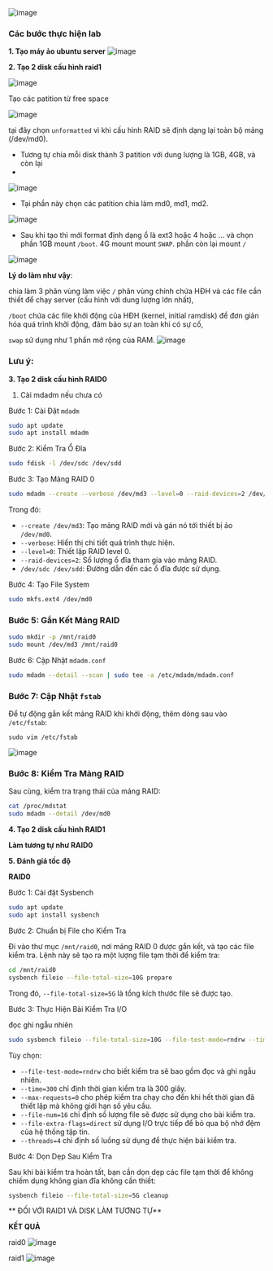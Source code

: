 ![image](https://github.com/user-attachments/assets/61fd2249-8787-4b8f-9368-a2e3f47e9752)

### **Các bước thực hiện lab**

**1. Tạo máy ảo ubuntu server**
![image](https://github.com/user-attachments/assets/0077df1b-912a-456a-ba55-b2ba48e2baaf)

**2. Tạo 2 disk cấu hình raid1**

![image](https://github.com/user-attachments/assets/837ecf00-6544-4340-8945-f3b0dbc6bdad)

Tạo các patition từ free space

![image](https://github.com/user-attachments/assets/22a6473f-81a7-43ee-b3bc-26835e5dc861)

tại đây chọn `unformatted` vì khi cấu hình RAID sẽ định dạng lại toàn bộ mảng (/dev/md0).
- Tương tự chia mỗi disk thành 3 patition với dung lượng là 1GB, 4GB, và còn lại
- 
![image](https://github.com/user-attachments/assets/644c1796-e14b-4f65-a142-9d0dd93deeb4)

- Tại phần này chọn các patition chia làm md0, md1, md2.

![image](https://github.com/user-attachments/assets/65417d75-81aa-40bc-bdc9-5e5182bb290b)

- Sau khi tạo thì mới format định dạng ổ là ext3 hoặc 4 hoặc ... và chọn phần 1GB mount `/boot`. 4G mount mount `SWAP`. phần còn lại mount `/`

![image](https://github.com/user-attachments/assets/1574a92a-e48e-41ad-8c79-111c6bf40320)

**Lý do làm như vậy**: 

chia làm 3 phân vùng làm việc `/` phân vùng chính chứa HĐH và các file cần thiết để chạy server (cấu hình với dung lượng lớn nhất), 

`/boot` chứa các file khởi động của HĐH (kernel, initial ramdisk) để đơn giản hóa quá trình khởi động, đảm bảo sự an toàn khi có sự cố, 

`swap` sử dụng như 1 phần mở rộng của RAM.
![image](https://github.com/user-attachments/assets/defe7eb5-64e9-46bf-af84-076641507dd3)

### **Lưu ý**:

**3. Tạo 2 disk cấu hình RAID0**

1. Cài mdadm nếu chưa có

Bước 1: Cài Đặt `mdadm`

```bash
sudo apt update
sudo apt install mdadm
```

Bước 2: Kiểm Tra Ổ Đĩa

```bash
sudo fdisk -l /dev/sdc /dev/sdd
```

Bước 3: Tạo Mảng RAID 0

```bash
sudo mdadm --create --verbose /dev/md3 --level=0 --raid-devices=2 /dev/sdc /dev/sdd
```

Trong đó:
- `--create /dev/md3`: Tạo mảng RAID mới và gán nó tới thiết bị ảo `/dev/md0`.
- `--verbose`: Hiển thị chi tiết quá trình thực hiện.
- `--level=0`: Thiết lập RAID level 0.
- `--raid-devices=2`: Số lượng ổ đĩa tham gia vào mảng RAID.
- `/dev/sdc /dev/sdd`: Đường dẫn đến các ổ đĩa được sử dụng.

Bước 4: Tạo File System

```bash
sudo mkfs.ext4 /dev/md0
```

### Bước 5: Gắn Kết Mảng RAID

```bash
sudo mkdir -p /mnt/raid0
sudo mount /dev/md3 /mnt/raid0
```

Bước 6: Cập Nhật `mdadm.conf`

```bash
sudo mdadm --detail --scan | sudo tee -a /etc/mdadm/mdadm.conf
```

### Bước 7: Cập Nhật `fstab`

Để tự động gắn kết mảng RAID khi khởi động, thêm dòng sau vào `/etc/fstab`:

```
sudo vim /etc/fstab
```
![image](https://github.com/user-attachments/assets/56550320-3c84-49e6-8666-1c5656983b7d)


### Bước 8: Kiểm Tra Mảng RAID

Sau cùng, kiểm tra trạng thái của mảng RAID:

```bash
cat /proc/mdstat
sudo mdadm --detail /dev/md0
```

**4. Tạo 2 disk cấu hình RAID1**

**Làm tương tự như RAID0**

**5. Đánh giá tốc độ**

**RAID0**

Bước 1: Cài đặt Sysbench

```bash
sudo apt update
sudo apt install sysbench
```

Bước 2: Chuẩn bị File cho Kiểm Tra

Đi vào thư mục `/mnt/raid0`, nơi mảng RAID 0 được gắn kết, và tạo các file kiểm tra. Lệnh này sẽ tạo ra một lượng file tạm thời để kiểm tra:

```bash
cd /mnt/raid0
sysbench fileio --file-total-size=10G prepare
```

Trong đó, `--file-total-size=5G` là tổng kích thước file sẽ được tạo.

Bước 3: Thực Hiện Bài Kiểm Tra I/O

đọc ghi ngẫu nhiên
```bash
sudo sysbench fileio --file-total-size=10G --file-test-mode=rndrw --time=60 --max-requests=0 run
```

Tùy chọn:
- `--file-test-mode=rndrw` cho biết kiểm tra sẽ bao gồm đọc và ghi ngẫu nhiên.
- `--time=300` chỉ định thời gian kiểm tra là 300 giây.
- `--max-requests=0` cho phép kiểm tra chạy cho đến khi hết thời gian đã thiết lập mà không giới hạn số yêu cầu.
- `--file-num=16` chỉ định số lượng file sẽ được sử dụng cho bài kiểm tra.
- `--file-extra-flags=direct` sử dụng I/O trực tiếp để bỏ qua bộ nhớ đệm của hệ thống tập tin.
- `--threads=4` chỉ định số luồng sử dụng để thực hiện bài kiểm tra.

Bước 4: Dọn Dẹp Sau Kiểm Tra

Sau khi bài kiểm tra hoàn tất, bạn cần dọn dẹp các file tạm thời để không chiếm dụng không gian đĩa không cần thiết:

```bash
sysbench fileio --file-total-size=5G cleanup
```

** ĐỐI VỚI RAID1 VÀ DISK LÀM TƯƠNG TỰ**

**KẾT QUẢ**

raid0
![image](https://github.com/user-attachments/assets/d6115588-43de-43b5-9237-ce571e3f4303)

raid1
![image](https://github.com/user-attachments/assets/1295eb03-be10-4503-91e1-1f5d3960150f)


